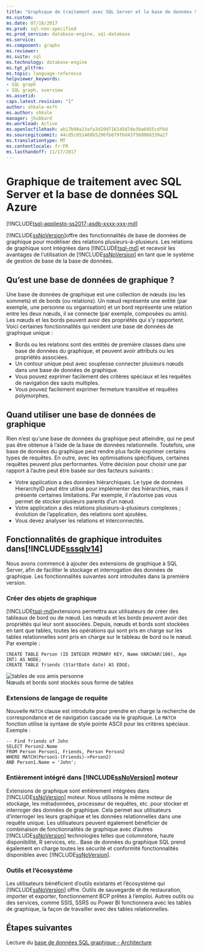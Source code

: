 ```yaml
---
title: "Graphique de traitement avec SQL Server et la base de données SQL Azure | Documents Microsoft"
ms.custom: 
ms.date: 07/18/2017
ms.prod: sql-non-specified
ms.prod_service: database-engine, sql-database
ms.service: 
ms.component: graphs
ms.reviewer: 
ms.suite: sql
ms.technology: database-engine
ms.tgt_pltfrm: 
ms.topic: language-reference
helpviewer_keywords:
- SQL graph
- SQL graph, overview
ms.assetid: 
caps.latest.revision: "1"
author: shkale-msft
ms.author: shkale
manager: jhubbard
ms.workload: Active
ms.openlocfilehash: ab17b98a23afa3d209716145d7de39a6955cdf6d
ms.sourcegitcommit: 44cd5c651488b5296fb679f6d43f50d068339a27
ms.translationtype: MT
ms.contentlocale: fr-FR
ms.lasthandoff: 11/17/2017
---
```

# <a name="graph-processing-with-sql-server-and-azure-sql-database"></a>Graphique de traitement avec SQL Server et la base de données SQL Azure
[!INCLUDE[tsql-appliesto-ss2017-asdb-xxxx-xxx-md](../../includes/tsql-appliesto-ss2017-asdb-xxxx-xxx-md.md)]

[!INCLUDE[ssNoVersion](../../includes/ssnoversion-md.md)]offre des fonctionnalités de base de données de graphique pour modéliser des relations plusieurs-à-plusieurs. Les relations de graphique sont intégrées dans [!INCLUDE[tsql-md](../../includes/tsql-md.md)] et recevoir les avantages de l’utilisation de [!INCLUDE[ssNoVersion](../../includes/ssnoversion-md.md)] en tant que le système de gestion de base de la base de données.


## <a name="what-is-a-graph-database"></a>Qu’est une base de données de graphique ?  
Une base de données de graphique est une collection de nœuds (ou les sommets) et de bords (ou relations). Un nœud représente une entité (par exemple, une personne ou organisation) et un bord représente une relation entre les deux nœuds, il se connecte (par exemple, composées ou amis). Les nœuds et les bords peuvent avoir des propriétés qui s’y rapportent. Voici certaines fonctionnalités qui rendent une base de données de graphique unique :  
-   Bords ou les relations sont des entités de première classes dans une base de données du graphique, et peuvent avoir attributs ou les propriétés associées. 
-   Un contour unique peut avec souplesse connecter plusieurs nœuds dans une base de données de graphique.
-   Vous pouvez exprimer facilement des critères spéciaux et les requêtes de navigation des sauts multiples.
-   Vous pouvez facilement exprimer fermeture transitive et requêtes polymorphes.

## <a name="when-to-use-a-graph-database"></a>Quand utiliser une base de données de graphique

Rien n’est qu'une base de données du graphique peut atteindre, qui ne peut pas être obtenue à l’aide de la base de données relationnelle. Toutefois, une base de données du graphique peut rendre plus facile exprimer certains types de requêtes. En outre, avec les optimisations spécifiques, certaines requêtes peuvent plus performantes. Votre décision pour choisir une par rapport à l’autre peut être basée sur des facteurs suivants :  
-   Votre application a des données hiérarchiques. Le type de données HierarchyID peut être utilisé pour implémenter des hiérarchies, mais il présente certaines limitations. Par exemple, il n’autorise pas vous permet de stocker plusieurs parents d’un nœud.
-   Votre application a des relations plusieurs-à-plusieurs complexes ; évolution de l’application, des relations sont ajoutées.
-   Vous devez analyser les relations et interconnectés.

## <a name="graph-features-introduced-in-includesssqlv14includessssqlv14-mdmd"></a>Fonctionnalités de graphique introduites dans[!INCLUDE[sssqlv14](../../includes/sssqlv14-md.md)] 
Nous avons commencé à ajouter des extensions de graphique à SQL Server, afin de faciliter le stockage et interrogation des données de graphique. Les fonctionnalités suivantes sont introduites dans la première version. 


### <a name="create-graph-objects"></a>Créer des objets de graphique
[!INCLUDE[tsql-md](../../includes/tsql-md.md)]extensions permettra aux utilisateurs de créer des tableaux de bord ou de nœud. Les nœuds et les bords peuvent avoir des propriétés qui leur sont associées. Depuis, nœuds et bords sont stockées en tant que tables, toutes les opérations qui sont pris en charge sur les tables relationnelles sont pris en charge sur le tableau de bord ou le nœud. Par exemple :  

```   
CREATE TABLE Person (ID INTEGER PRIMARY KEY, Name VARCHAR(100), Age INT) AS NODE;
CREATE TABLE friends (StartDate date) AS EDGE;
```   

![tables de vos amis personne](../../relational-databases/graphs/media/person-friends-tables.png "nœud Person et vos amis tableaux de bord")  
Nœuds et bords sont stockés sous forme de tables  

### <a name="query-language-extensions"></a>Extensions de langage de requête  
Nouvelle `MATCH` clause est introduite pour prendre en charge la recherche de correspondance et de navigation cascade via le graphique. Le `MATCH` fonction utilise la syntaxe de style pointe ASCII pour les critères spéciaux. Exemple :  

```   
-- Find friends of John
SELECT Person2.Name 
FROM Person Person1, Friends, Person Person2
WHERE MATCH(Person1-(Friends)->Person2)
AND Person1.Name = 'John';
```   
 
### <a name="fully-integrated-in-includessnoversionincludesssnoversion-mdmd-engine"></a>Entièrement intégré dans [!INCLUDE[ssNoVersion](../../includes/ssnoversion-md.md)] moteur 
Extensions de graphique sont entièrement intégrées dans [!INCLUDE[ssNoVersion](../../includes/ssnoversion-md.md)] moteur. Nous utilisons le même moteur de stockage, les métadonnées, processeur de requêtes, etc. pour stocker et interroger des données de graphique. Cela permet aux utilisateurs d’interroger les leurs graphique et les données relationnelles dans une requête unique. Les utilisateurs peuvent également bénéficier de combinaison de fonctionnalités de graphique avec d’autres [!INCLUDE[ssNoVersion](../../includes/ssnoversion-md.md)] technologies telles que columnstore, haute disponibilité, R services, etc.. Base de données du graphique SQL prend également en charge toutes les sécurité et conformité fonctionnalités disponibles avec [!INCLUDE[ssNoVersion](../../includes/ssnoversion-md.md)].
 
### <a name="tooling-and-ecosystem"></a>Outils et l’écosystème  
Les utilisateurs bénéficient d’outils existants et l’écosystème qui [!INCLUDE[ssNoVersion](../../includes/ssnoversion-md.md)] offre. Outils de sauvegarde et de restauration, importer et exporter, fonctionnement BCP prêtes à l’emploi. Autres outils ou des services, comme SSIS, SSRS ou Power BI fonctionnera avec les tables de graphique, la façon de travailler avec des tables relationnelles.
 
 ## <a name="next-steps"></a>Étapes suivantes  
Lecture du [base de données SQL graphique - Architecture](./sql-graph-architecture.md)
   

